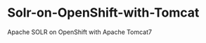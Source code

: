 Solr-on-OpenShift-with-Tomcat
=============================

Apache SOLR on OpenShift with Apache Tomcat7
